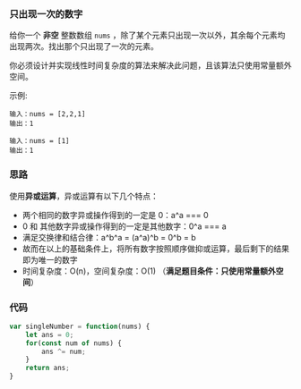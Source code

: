 ###  只出现一次的数字

给你一个 **非空** 整数数组 `nums` ，除了某个元素只出现一次以外，其余每个元素均出现两次。找出那个只出现了一次的元素。

你必须设计并实现线性时间复杂度的算法来解决此问题，且该算法只使用常量额外空间。

示例:

```
输入：nums = [2,2,1]
输出：1

输入：nums = [1]
输出：1
```

### 思路

使用**异或运算**，异或运算有以下几个特点：

- 两个相同的数字异或操作得到的一定是 0：a^a === 0
- 0 和 其他数字异或操作得到的一定是其他数字：0^a === a
- 满足交换律和结合律：a^b^a = (a^a)^b = 0^b = b
- 故而在以上的基础条件上，将所有数字按照顺序做抑或运算，最后剩下的结果即为唯一的数字
- 时间复杂度：O(n)，空间复杂度：O(1) （**满足题目条件：只使用常量额外空间**）

### 代码

```js
var singleNumber = function(nums) {
    let ans = 0;
    for(const num of nums) {
        ans ^= num;
    }
    return ans;
}
```



